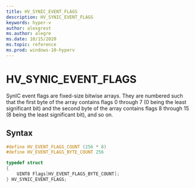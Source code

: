 ```yaml
---
title: HV_SYNIC_EVENT_FLAGS
description: HV_SYNIC_EVENT_FLAGS
keywords: hyper-v
author: alexgrest
ms.author: alegre
ms.date: 10/15/2020
ms.topic: reference
ms.prod: windows-10-hyperv
---
```


# HV_SYNIC_EVENT_FLAGS

SynIC event flags are fixed-size bitwise arrays. They are numbered such that the first byte of the array contains flags 0 through 7 (0 being the least significant bit) and the second byte of the array contains flags 8 through 15 (8 being the least significant bit), and so on.

## Syntax

```c
#define HV_EVENT_FLAGS_COUNT (256 * 8)
#define HV_EVENT_FLAGS_BYTE_COUNT 256

typedef struct
{
    UINT8 Flags[HV_EVENT_FLAGS_BYTE_COUNT];
} HV_SYNIC_EVENT_FLAGS;
 ```

